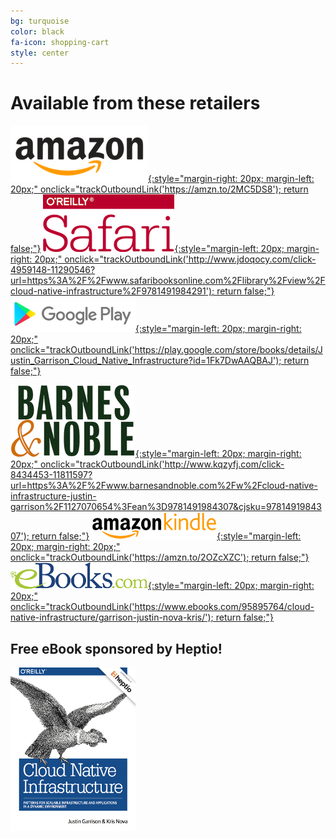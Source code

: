 ```yaml
---
bg: turquoise
color: black
fa-icon: shopping-cart
style: center
---
```


# Available from these retailers

[![Amazon](/img/amazon.png){:style="margin-right: 20px; margin-left: 20px;" onclick="trackOutboundLink('https://amzn.to/2MC5DS8'); return false;"}](https://amzn.to/2MC5DS8) [![Safari Books Online](/img/safari.png){:style="margin-left: 20px; margin-right: 20px;" onclick="trackOutboundLink('http://www.jdoqocy.com/click-4959148-11290546?url=https%3A%2F%2Fwww.safaribooksonline.com%2Flibrary%2Fview%2Fcloud-native-infrastructure%2F9781491984291'); return false;"}](http://www.jdoqocy.com/click-4959148-11290546?url=https%3A%2F%2Fwww.safaribooksonline.com%2Flibrary%2Fview%2Fcloud-native-infrastructure%2F9781491984291) [![Google Play](/img/google_play.png){:style="margin-left: 20px; margin-right: 20px;" onclick="trackOutboundLink('https://play.google.com/store/books/details/Justin_Garrison_Cloud_Native_Infrastructure?id=1Fk7DwAAQBAJ'); return false;"}](https://play.google.com/store/books/details/Justin_Garrison_Cloud_Native_Infrastructure?id=1Fk7DwAAQBAJ)


[![Barnes and Nobel](/img/bn.png){:style="margin-left: 20px; margin-right: 20px;" onclick="trackOutboundLink('http://www.kqzyfj.com/click-8434453-11811597?url=https%3A%2F%2Fwww.barnesandnoble.com%2Fw%2Fcloud-native-infrastructure-justin-garrison%2F1127070654%3Fean%3D9781491984307&cjsku=9781491984307'); return false;"}](http://www.kqzyfj.com/click-8434453-11811597?url=https%3A%2F%2Fwww.barnesandnoble.com%2Fw%2Fcloud-native-infrastructure-justin-garrison%2F1127070654%3Fean%3D9781491984307&cjsku=9781491984307) [![Amazon Kindle](/img/amazon_kindle.png){:style="margin-left: 20px; margin-right: 20px;" onclick="trackOutboundLink('https://amzn.to/2OZcXZC'); return false;"}](https://amzn.to/2OZcXZC) [![eBooks](/img/ebooks.png){:style="margin-left: 20px; margin-right: 20px;" onclick="trackOutboundLink('https://www.ebooks.com/95895764/cloud-native-infrastructure/garrison-justin-nova-kris/'); return false;"}](https://www.ebooks.com/95895764/cloud-native-infrastructure/garrison-justin-nova-kris/)

## Free eBook sponsored by Heptio!

[![Heptio](/img/heptio.png)](http://go.heptio.com/cloud-native-infrastructure)

